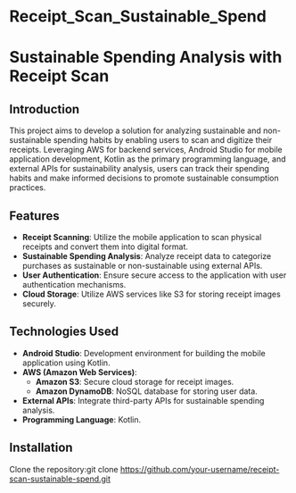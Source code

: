 # Receipt_Scan_Sustainable_Spend
# Sustainable Spending Analysis with Receipt Scan

## Introduction

This project aims to develop a solution for analyzing sustainable and non-sustainable spending habits by enabling users to scan and digitize their receipts. Leveraging AWS for backend services, Android Studio for mobile application development, Kotlin as the primary programming language, and external APIs for sustainability analysis, users can track their spending habits and make informed decisions to promote sustainable consumption practices.

## Features

- **Receipt Scanning**: Utilize the mobile application to scan physical receipts and convert them into digital format.
- **Sustainable Spending Analysis**: Analyze receipt data to categorize purchases as sustainable or non-sustainable using external APIs.
- **User Authentication**: Ensure secure access to the application with user authentication mechanisms.
- **Cloud Storage**: Utilize AWS services like S3 for storing receipt images securely.
## Technologies Used

- **Android Studio**: Development environment for building the mobile application using Kotlin.
- **AWS (Amazon Web Services)**:
  - **Amazon S3**: Secure cloud storage for receipt images.
  - **Amazon DynamoDB**: NoSQL database for storing user data.
- **External APIs**: Integrate third-party APIs for sustainable spending analysis.
- **Programming Language**: Kotlin.

## Installation
Clone the repository:git clone https://github.com/your-username/receipt-scan-sustainable-spend.git
